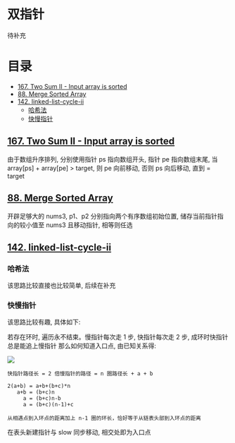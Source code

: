 # 双指针

待补充

目录
=================
* [<a href="https://leetcode-cn.com/problems/two-sum-ii-input-array-is-sorted/" rel="nofollow">167. Two Sum II - Input array is sorted</a>](#two-sum-ii---input-array-is-sorted)
* [<a href="https://leetcode.com/problems/merge-sorted-array/" rel="nofollow">88. Merge Sorted Array</a>](#88-merge-sorted-array)
* [<a href="https://leetcode-cn.com/problems/linked-list-cycle-ii/" rel="nofollow">142. linked-list-cycle-ii</a>](#142-linked-list-cycle-ii)
   * [哈希法](#哈希法)
   * [快慢指针](#快慢指针)



## [167. Two Sum II - Input array is sorted](https://leetcode-cn.com/problems/two-sum-ii-input-array-is-sorted/) 

由于数组升序排列, 分别使用指针 ps 指向数组开头, 指针 pe 指向数组末尾, 当 array[ps] + array[pe] > target, 则 pe 向前移动, 否则 ps 向后移动, 直到 = target 

## [88. Merge Sorted Array](https://leetcode.com/problems/merge-sorted-array/)

开辟足够大的 nums3, p1、p2 分别指向两个有序数组初始位置, 储存当前指针指向的较小值至 nums3 且移动指针, 相等则任选

## [142. linked-list-cycle-ii](https://leetcode-cn.com/problems/linked-list-cycle-ii/)

### 哈希法

该思路比较直接也比较简单, 后续在补充

### 快慢指针
该思路比较有趣, 具体如下:

若存在环时, 遍历永不结束。慢指针每次走 1 步, 快指针每次走 2 步, 成环时快指针总是能追上慢指针
那么如何知道入口点, 由已知关系得:

![](https://assets.leetcode-cn.com/solution-static/142/142_fig1.png)

```
快指针路径长 = 2 倍慢指针的路径 = n 圈路径长 + a + b

2(a+b) = a+b+(b+c)*n 
   a+b = (b+c)n
     a = (b+c)n-b
     a = (b+c)(n-1)+c
   
从相遇点到入环点的距离加上 n-1 圈的环长，恰好等于从链表头部到入环点的距离
```
在表头新建指针与 slow 同步移动, 相交处即为入口点
